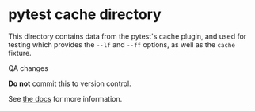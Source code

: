 # pytest cache directory #

This directory contains data from the pytest's cache plugin, and used for testing 
which provides the `--lf` and `--ff` options, as well as the `cache` fixture.

QA changes

**Do not** commit this to version control.

See [the docs](https://docs.pytest.org/en/stable/how-to/cache.html) for more information.
